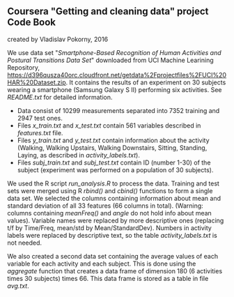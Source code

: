 ## Coursera "Getting and cleaning data" project Code Book
created by Vladislav Pokorny, 2016

We use data set "_Smartphone-Based Recognition of Human Activities and Postural Transitions Data Set_" downloaded from UCI Machine Learining Repository, https://d396qusza40orc.cloudfront.net/getdata%2Fprojectfiles%2FUCI%20HAR%20Dataset.zip. 
It contains the results of an experiment on 30 subjects wearing a smartphone (Samsung Galaxy S II) performing six activities. See *README.txt* for detailed information.

* Data consist of 10299 measurements separated into 7352 training and 2947 test ones. 
* Files *x_train.txt* and *x_test.txt* contain 561 variables described in *features.txt* file. 
* Files *y_train.txt* and *y_test.txt* contain information about the activity (Walking, Walking Upstairs, Walking Downstairs, Sitting, Standing, Laying, as described in *activity_labels.txt*). 
* Files *subj_train.txt* and *subj_test.txt* contain ID (number 1-30) of the subject (experiment was performed on a population of 30 subjects).

We used the R script *run_analysis.R* to process the data. Training and test sets were merged using R *rbind()* and *cbind()* functions to form a single data set. We selected the columns containing information about mean and standard deviation of all 33 features (66 columns in total). (Warning: columns containing *meanFreq()* and *angle* do not hold info about mean values). Variable names were replaced by more descriptive ones (replacing t/f by Time/Freq, mean/std by Mean/StandardDev). Numbers in activity labels were replaced by descriptive text, so the table *activity_labels.txt* is not needed.

We also created a second data set containing the average values of each variable for each activity and each subject. This is done using the *aggregate* function that creates a data frame of dimension 180 (6 activities times 30 subjects) times 66. This data frame is stored as a table in file *avg.txt*.
